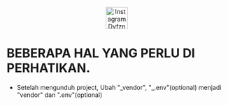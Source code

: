 <p align="center">
<a href="https://instagram.com/derandyfzn_"><img src="https://png.pngtree.com/png-clipart/20180626/ourmid/pngtree-instagram-icon-instagram-logo-png-image_3584853.png" alt="Instagram Dyfzn" width="50"></a>
</p>



<h1>BEBERAPA HAL YANG PERLU DI PERHATIKAN.</h1>
<ul>
    <li>Setelah mengunduh project, Ubah "_vendor", "_.env"(optional) menjadi "vendor" dan ".env"(optional)</li>
</ul>


